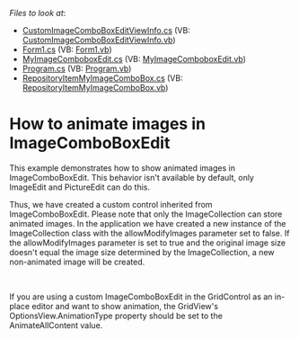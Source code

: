 <!-- default file list -->
*Files to look at*:

* [CustomImageComboBoxEditViewInfo.cs](./CS/AnimateImageComboBox/CustomImageComboBoxEditViewInfo.cs) (VB: [CustomImageComboBoxEditViewInfo.vb](./VB/AnimateImageComboBox/CustomImageComboBoxEditViewInfo.vb))
* [Form1.cs](./CS/AnimateImageComboBox/Form1.cs) (VB: [Form1.vb](./VB/AnimateImageComboBox/Form1.vb))
* [MyImageComboboxEdit.cs](./CS/AnimateImageComboBox/MyImageComboboxEdit.cs) (VB: [MyImageComboboxEdit.vb](./VB/AnimateImageComboBox/MyImageComboboxEdit.vb))
* [Program.cs](./CS/AnimateImageComboBox/Program.cs) (VB: [Program.vb](./VB/AnimateImageComboBox/Program.vb))
* [RepositoryItemMyImageComboBox.cs](./CS/AnimateImageComboBox/RepositoryItemMyImageComboBox.cs) (VB: [RepositoryItemMyImageComboBox.vb](./VB/AnimateImageComboBox/RepositoryItemMyImageComboBox.vb))
<!-- default file list end -->
# How to animate images in ImageComboBoxEdit 


<p>This example demonstrates how to show animated images in ImageComboBoxEdit. This behavior isn't available by default, only ImageEdit and PictureEdit can do this.</p><p>Thus, we have created a custom control inherited from ImageComboBoxEdit. Please note that only the ImageCollection can store animated images. In the application we have created a new instance of the ImageCollection class with the allowModifyImages parameter set to false. If the allowModifyImages parameter is set to true and the original image size doesn't equal the image size determined by the ImageCollection, a new non-animated image will be created.  </p><br />
<p>If you are using a custom ImageComboBoxEdit in the GridControl as an in-place editor and want to show animation, the GridView's OptionsView.AnimationType property should be set to the AnimateAllContent value.</p>

<br/>


